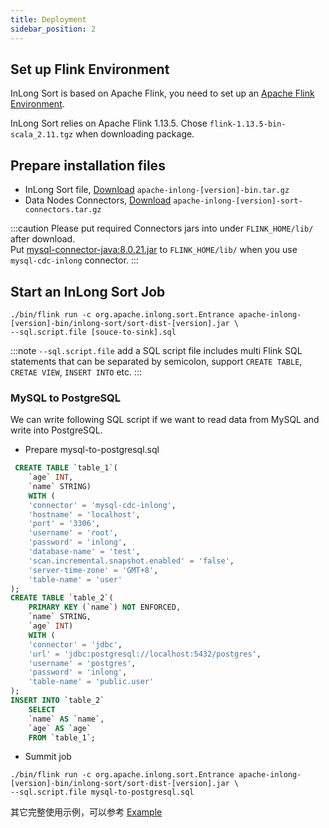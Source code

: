 ```yaml
---
title: Deployment
sidebar_position: 2
---
```


## Set up Flink Environment
InLong Sort is based on Apache Flink, you need to set up an [Apache Flink Environment](https://nightlies.apache.org/flink/flink-docs-release-1.13/docs/deployment/overview/).

InLong Sort relies on Apache Flink 1.13.5. Chose `flink-1.13.5-bin-scala_2.11.tgz` when downloading package.

## Prepare installation files
- InLong Sort file, [Download](https://inlong.apache.org/download/) `apache-inlong-[version]-bin.tar.gz`
- Data Nodes Connectors, [Download](https://inlong.apache.org/download/) `apache-inlong-[version]-sort-connectors.tar.gz`

:::caution
Please put required Connectors jars into under `FLINK_HOME/lib/` after download.  
Put [mysql-connector-java:8.0.21.jar](https://repo1.maven.org/maven2/mysql/mysql-connector-java/8.0.21/mysql-connector-java-8.0.21.jar) to `FLINK_HOME/lib/` when you use `mysql-cdc-inlong` connector.
:::

## Start an InLong Sort Job
```shell
./bin/flink run -c org.apache.inlong.sort.Entrance apache-inlong-[version]-bin/inlong-sort/sort-dist-[version].jar \
--sql.script.file [souce-to-sink].sql
```

:::note
`--sql.script.file` add a SQL script file includes multi Flink SQL statements that can be separated by semicolon, support `CREATE TABLE`, `CRETAE VIEW`, `INSERT INTO` etc.
:::

### MySQL to PostgreSQL
We can write following SQL script if we want to read data from MySQL and write into PostgreSQL.

- Prepare mysql-to-postgresql.sql
```sql
 CREATE TABLE `table_1`(
    `age` INT,
    `name` STRING)
    WITH (
    'connector' = 'mysql-cdc-inlong',
    'hostname' = 'localhost',
    'port' = '3306',
    'username' = 'root',
    'password' = 'inlong',
    'database-name' = 'test',
    'scan.incremental.snapshot.enabled' = 'false',
    'server-time-zone' = 'GMT+8',
    'table-name' = 'user'
);
CREATE TABLE `table_2`(
    PRIMARY KEY (`name`) NOT ENFORCED,
    `name` STRING,
    `age` INT)
    WITH (
    'connector' = 'jdbc',
    'url' = 'jdbc:postgresql://localhost:5432/postgres',
    'username' = 'postgres',
    'password' = 'inlong',
    'table-name' = 'public.user'
);
INSERT INTO `table_2` 
    SELECT 
    `name` AS `name`,
    `age` AS `age`
    FROM `table_1`;
```

- Summit job
```shell
./bin/flink run -c org.apache.inlong.sort.Entrance apache-inlong-[version]-bin/inlong-sort/sort-dist-[version].jar \
--sql.script.file mysql-to-postgresql.sql
```

其它完整使用示例，可以参考 [Example](example.md)